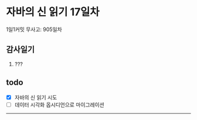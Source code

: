 # 자바의 신 읽기 17일차

1일1커밋 무사고: 905일차

## 감사일기

1. ???

## todo

- [x] 자바의 신 읽기 시도
- [ ] 데이터 시각화 옵시디언으로 마이그레이션

---


